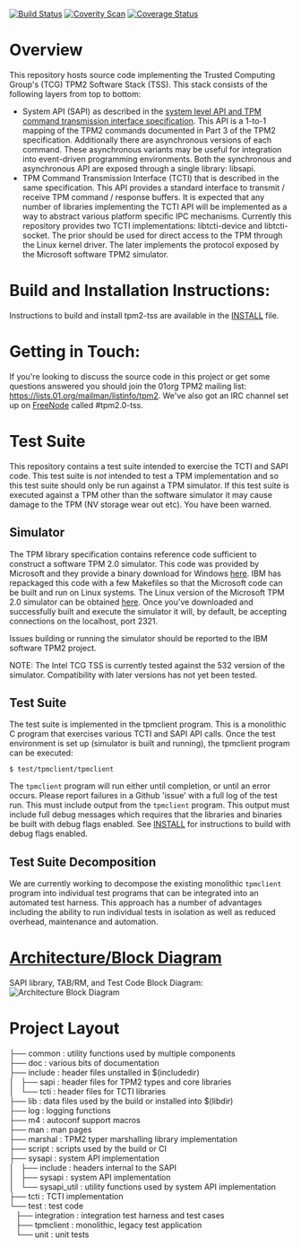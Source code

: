 [![Build Status](https://travis-ci.org/intel/tpm2-tss.svg?branch=master)](https://travis-ci.org/intel/tpm2-tss)
[![Coverity Scan](https://img.shields.io/coverity/scan/3997.svg)](https://scan.coverity.com/projects/tpm2-tss)
[![Coverage Status](https://coveralls.io/repos/github/01org/tpm2-tss/badge.svg?branch=master)](https://coveralls.io/github/01org/tpm2-tss?branch=master)

# Overview
This repository hosts source code implementing the Trusted Computing Group's (TCG) TPM2 Software Stack (TSS).
This stack consists of the following layers from top to bottom:

* System API (SAPI) as described in the  [system level API and TPM command transmission interface specification](http://www.trustedcomputinggroup.org/resources/tss_system_level_api_and_tpm_command_transmission_interface_specification).
This API is a 1-to-1 mapping of the TPM2 commands documented in Part 3 of the TPM2 specification.
Additionally there are asynchronous versions of each command.
These asynchronous variants may be useful for integration into event-driven programming environments.
Both the synchronous and asynchronous API are exposed through a single library: libsapi.
* TPM Command Transmission Interface (TCTI) that is described in the same specification.
This API provides a standard interface to transmit / receive TPM command / response buffers.
It is expected that any number of libraries implementing the TCTI API will be implemented as a way to abstract various platform specific IPC mechanisms.
Currently this repository provides two TCTI implementations: libtcti-device and libtcti-socket.
The prior should be used for direct access to the TPM through the Linux kernel driver.
The later implements the protocol exposed by the Microsoft software TPM2 simulator.

# Build and Installation Instructions:
Instructions to build and install tpm2-tss are available in the [INSTALL](INSTALL.md) file.

# Getting in Touch:
If you're looking to discuss the source code in this project or get some questions answered you should join the 01org TPM2 mailing list: https://lists.01.org/mailman/listinfo/tpm2.
We've also got an IRC channel set up on [FreeNode](https://freenode.net/) called #tpm2.0-tss.

# Test Suite
This repository contains a test suite intended to exercise the TCTI and SAPI code.
This test suite is *not* intended to test a TPM implementation and so this test suite should only be run against a TPM simulator.
If this test suite is executed against a TPM other than the software simulator it may cause damage to the TPM (NV storage wear out etc).
You have been warned.

## Simulator
The TPM library specification contains reference code sufficient to construct a software TPM 2.0 simulator.
This code was provided by Microsoft and they provide a binary download for Windows [here](https://www.microsoft.com/en-us/download/details.aspx?id=52507).
IBM has repackaged this code with a few Makefiles so that the Microsoft code can be built and run on Linux systems.
The Linux version of the Microsoft TPM 2.0 simulator can be obtained [here](https://downloads.sourceforge.net/project/ibmswtpm2/ibmtpm532.tar).
Once you've downloaded and successfully built and execute the simulator it will, by default, be accepting connections on the localhost, port 2321.

Issues building or running the simulator should be reported to the IBM software TPM2 project.

NOTE: The Intel TCG TSS is currently tested against the 532 version of the simulator.
Compatibility with later versions has not yet been tested.

## Test Suite
The test suite is implemented in the tpmclient program.
This is a monolithic C program that exercises various TCTI and SAPI API calls.
Once the test environment is set up (simulator is built and running), the tpmclient program can be executed:

```
$ test/tpmclient/tpmclient
```

The `tpmclient` program will run either until completion, or until an error occurs.
Please report failures in a Github 'issue' with a full log of the test run.
This must include output from the `tpmclient` program.
This output must include full debug messages which requires that the libraries and binaries be built with debug flags enabled.
See [INSTALL](INSTALL.md) for instructions to build with debug flags enabled.

## Test Suite Decomposition
We are currently working to decompose the existing monolithic `tpmclient` program into individual test programs that can be integrated into an automated test harness.
This approach has a number of advantages including the ability to run individual tests in isolation as well as reduced overhead, maintenance and automation.

# [Architecture/Block Diagram](doc/arch.md)
SAPI library, TAB/RM, and Test Code Block Diagram:
![Architecture Block Diagram](doc/TSS%20block%20diagram.png)

# Project Layout
├── common  : utility functions used by multiple components  
├── doc     : various bits of documentation  
├── include : header files unstalled in $(includedir)  
│   ├── sapi        : header files for TPM2 types and core libraries  
│   └── tcti        : header files for TCTI libraries  
├── lib     : data files used by the build or installed into $(libdir)  
├── log     : logging functions  
├── m4      : autoconf support macros  
├── man     : man pages  
├── marshal : TPM2 typer marshalling library implementation  
├── script  : scripts used by the build or CI  
├── sysapi  : system API implementation  
│   ├── include     : headers internal to the SAPI  
│   ├── sysapi      : system API implementation  
│   └── sysapi_util : utility functions used by system API implementation  
├── tcti    : TCTI implementation  
└── test    : test code  
    ├── integration : integration test harness and test cases  
    ├── tpmclient   : monolithic, legacy test application  
    └── unit        : unit tests  
